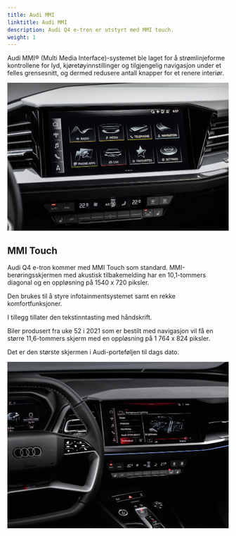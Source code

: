 ```yaml
---
title: Audi MMI
linktitle: Audi MMI
description: Audi Q4 e-tron er utstyrt med MMI touch. 
weight: 1
---
```


Audi MMI® (Multi Media Interface)-systemet ble laget for å strømlinjeforme kontrollene for lyd, kjøretøyinnstillinger og tilgjengelig navigasjon under et felles grensesnitt, og dermed redusere antall knapper for et renere interiør.

![MMI](mmi2.jpg "Audi MMI")

## MMI Touch

Audi Q4 e-tron kommer med MMI Touch som standard. MMI-berøringsskjermen med akustisk tilbakemelding har en 10,1-tommers diagonal og en oppløsning på 1540 x 720 piksler.

Den brukes til å styre infotainmentsystemet samt en rekke komfortfunksjoner.

I tillegg tillater den tekstinntasting med håndskrift. 

Biler produsert fra uke 52 i 2021 som er bestilt med navigasjon vil få en større 11,6-tommers skjerm med en oppløsning på 1 764 x 824 piksler.

Det er den største skjermen i Audi-porteføljen til dags dato. 

![Audi MMI](mmi.jpg "Audi MMI touch")
